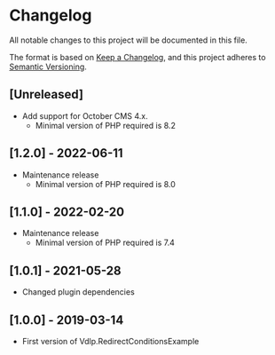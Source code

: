 # Changelog
All notable changes to this project will be documented in this file.

The format is based on [Keep a Changelog](https://keepachangelog.com/en/1.0.0/),
and this project adheres to [Semantic Versioning](https://semver.org/spec/v2.0.0.html).

## [Unreleased]

* Add support for October CMS 4.x.
    * Minimal version of PHP required is 8.2

## [1.2.0] - 2022-06-11

* Maintenance release
    * Minimal version of PHP required is 8.0

## [1.1.0] - 2022-02-20

* Maintenance release
  * Minimal version of PHP required is 7.4

## [1.0.1] - 2021-05-28

* Changed plugin dependencies

## [1.0.0] - 2019-03-14

* First version of Vdlp.RedirectConditionsExample


